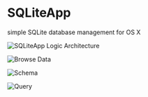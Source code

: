 # SQLiteApp
simple SQLite database management for OS X

![SQLiteApp Logic Architecture](https://github.com/javaliker/SQLiteApp/blob/master/SQLiteAppLogicArchitecture.png) 

 ![Browse Data](https://github.com/javaliker/SQLiteApp/blob/master/SQLiteAppBrowse.png) 
 
 ![Schema](https://github.com/javaliker/SQLiteApp/blob/master/SQLiteAppSchema.png) 
  
![Query](https://github.com/javaliker/SQLiteApp/blob/master/SQLiteAppQuery.png) 
